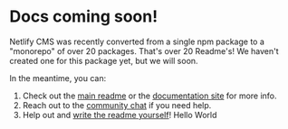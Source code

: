 # Docs coming soon!

Netlify CMS was recently converted from a single npm package to a "monorepo" of over 20 packages.
That's over 20 Readme's! We haven't created one for this package yet, but we will soon.

In the meantime, you can:

1. Check out the [main readme](https://github.com/netlify/netlify-cms/#readme) or the [documentation
   site](https://www.netlifycms.org) for more info.
2. Reach out to the [community chat](https://netlifycms.org/chat/) if you need help.
3. Help out and [write the readme yourself](https://github.com/netlify/netlify-cms/edit/master/packages/netlify-cms-widget-list/README.md)!
Hello World
